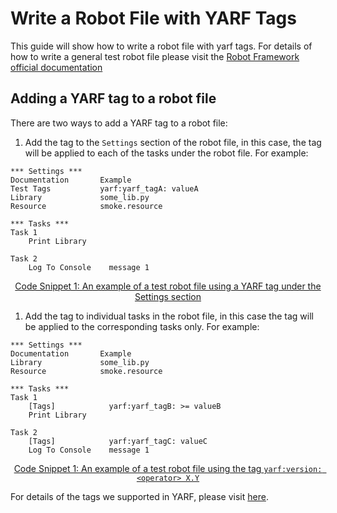 # Write a Robot File with YARF Tags

This guide will show how to write a robot file with yarf tags.
For details of how to write a general test robot file please visit the [Robot Framework official documentation](https://robotframework.org/robotframework/latest/RobotFrameworkUserGuide.html#test-data-sections)

## Adding a YARF tag to a robot file

There are two ways to add a YARF tag to a robot file:

1. Add the tag to the `Settings` section of the robot file, in this case, the tag will be applied to each of the tasks under the robot file. For example:

```text
*** Settings ***
Documentation       Example
Test Tags           yarf:yarf_tagA: valueA
Library             some_lib.py
Resource            smoke.resource

*** Tasks ***
Task 1
    Print Library

Task 2
    Log To Console    message 1
```

<u><center>Code Snippet 1: An example of a test robot file using a YARF tag under the Settings section</center></u>

1. Add the tag to individual tasks in the robot file, in this case the tag will be applied to the corresponding tasks only. For example:

```text
*** Settings ***
Documentation       Example
Library             some_lib.py
Resource            smoke.resource

*** Tasks ***
Task 1
    [Tags]            yarf:yarf_tagB: >= valueB
    Print Library

Task 2
    [Tags]            yarf:yarf_tagC: valueC
    Log To Console    message 1
```

<u><center>Code Snippet 1: An example of a test robot file using the tag `yarf:version: <operator> X.Y`</center></u>

For details of the tags we supported in YARF, please visit [here](../reference/yarf-tags.md).
